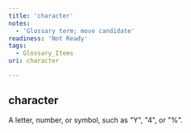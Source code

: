 ```yaml
---
title: 'character'
notes:
  - 'Glossary term; move candidate'
readiness: 'Not Ready'
tags:
  - Glossary_Items
uri: character

---
```

## character

A letter, number, or symbol, such as "Y", "4", or "%".

